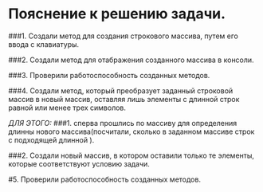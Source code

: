 # Пояснение к решению задачи.

###1. Создали метод для создания строкового массива,
путем его ввода с клавиатуры.

###2. Создали метод для отабражения созданного
массива в консоли.

###3. Проверили работоспособность созданных методов.

###4. Создали метод, который преобразует заданный строковой массив
в новый массив, оставляя лишь элементы с длинной строк
равной или менее трех символов.

*ДЛЯ ЭТОГО:*
###1. сперва прошлись по массиву для определения длинны
нового массива(посчитали, сколько в заданном массиве строк с подходящей длинной ).

###2. Создали новый массив, в котором оставили только те элементы, которые 
соответствуют условию задачи.


#5. Проверили работоспособность созданных методов.


